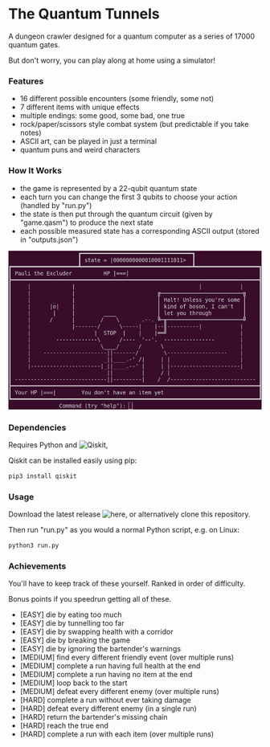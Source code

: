 # The Quantum Tunnels

A dungeon crawler designed for a quantum computer as a series of 17000 quantum gates.

But don't worry, you can play along at home using a simulator!

### Features

 - 16 different possible encounters (some friendly, some not)
 - 7 different items with unique effects
 - multiple endings: some good, some bad, one true
 - rock/paper/scissors style combat system (but predictable if you take notes)
 - ASCII art, can be played in just a terminal
 - quantum puns and weird characters

### How It Works

 - the game is represented by a 22-qubit quantum state
 - each turn you can change the first 3 qubits to choose your action (handled by "run.py")
 - the state is then put through the quantum circuit (given by "game.qasm") to produce the next state
 - each possible measured state has a corresponding ASCII output (stored in "outputs.json")

![Pauli the Excluder](https://github.com/lumorti/The-Quantum-Tunnels/blob/master/images/pauli.png?raw=true)
<!--![The Unitary Operator](https://github.com/lumorti/The-Quantum-Tunnels/blob/master/images/operator.png?raw=true)-->
<!--![The Infinite Potential Well](https://github.com/lumorti/The-Quantum-Tunnels/blob/master/images/well.png?raw=true)-->
<!--![The Entangler](https://github.com/lumorti/The-Quantum-Tunnels/blob/master/images/entang.png?raw=true)-->

### Dependencies

Requires Python and ![Qiskit](https://qiskit.org/), 

Qiskit can be installed easily using pip:
```bash
pip3 install qiskit
```

### Usage 

Download the latest release ![here](https://github.com/Lumorti/The-Quantum-Tunnels/releases/), or alternatively clone this repository.

Then run "run.py" as you would a normal Python script, e.g. on Linux:
```bash
python3 run.py
```

### Achievements

You'll have to keep track of these yourself. Ranked in order of difficulty. 

Bonus points if you speedrun getting all of these.

 - [EASY] die by eating too much
 - [EASY] die by tunnelling too far
 - [EASY] die by swapping health with a corridor
 - [EASY] die by breaking the game
 - [EASY] die by ignoring the bartender's warnings
 - [MEDIUM] find every different friendly event (over multiple runs)
 - [MEDIUM] complete a run having full health at the end
 - [MEDIUM] complete a run having no item at the end
 - [MEDIUM] loop back to the start
 - [MEDIUM] defeat every different enemy (over multiple runs)
 - [HARD] complete a run without ever taking damage
 - [HARD] defeat every different enemy (in a single run)
 - [HARD] return the bartender's missing chain
 - [HARD] reach the true end
 - [HARD] complete a run with each item (over multiple runs)
